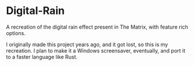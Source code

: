 # Digital-Rain
A recreation of the digital rain effect present in The Matrix, with feature rich options.

I originally made this project years ago, and it got lost, so this is my recreation. I plan to make it a Windows screensaver, eventually, and port it to a faster language like Rust.
